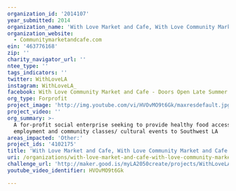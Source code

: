 ```yaml
---
organization_id: '2014107'
year_submitted: 2014
organization_name: 'With Love Market and Cafe, With Love Community Market and Cafe'
organization_website:
  - Communitymarketandcafe.com
ein: '463776168'
zip: ''
charity_navigator_url: ''
ntee_type: ''
tags_indicators: ''
twitter: WithLoveLA
instagram: WithLoveLA_
facebook: With Love Community Market and Cafe - Doors Open Late Summer 2014
org_type: Forprofit
project_image: 'http://img.youtube.com/vi/HVOvMO9t6Gk/maxresdefault.jpg'
project_video: ''
org_summary: >-
  A for-profit social enterprise seeking to provide healthy food access,
  employment and community classes/ cultural events to Southwest LA
areas_impacted: 'Other:'
project_ids: '4102175'
title: 'With Love Market and Cafe, With Love Community Market and Cafe'
uri: /organizations/with-love-market-and-cafe-with-love-community-market-and-cafe/
challenge_url: 'http://maker.good.is/myLA2050create/projects/WithLoveLA.html'
youtube_video_identifier: HVOvMO9t6Gk

---
```

